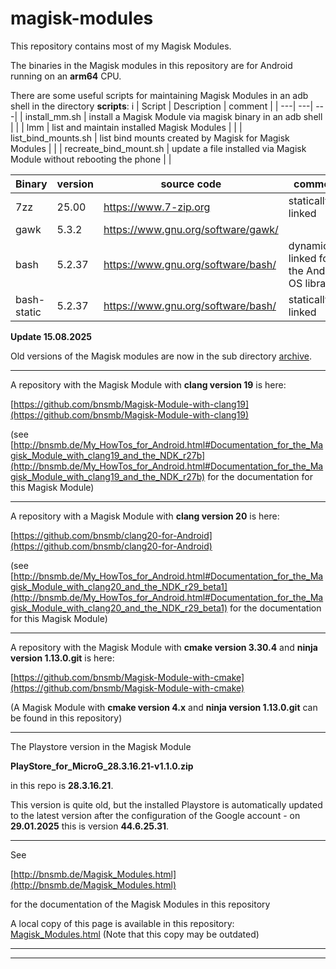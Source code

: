 # magisk-modules

This repository contains most of my Magisk Modules.

The binaries in the Magisk modules in this repository are for Android running on an **arm64** CPU.

There are some useful scripts for maintaining Magisk Modules in an adb shell in the directory **scripts**:
i
| Script | Description | comment |
| ---| ---| ---| 
| install_mm.sh  | install a Magisk Module via magisk binary in an adb shell | | 
| lmm   | list and maintain installed Magisk Modules | | 
| list_bind_mounts.sh  | list bind mounts created by Magisk for Magisk Modules | | 
| recreate_bind_mount.sh | update a file installed via Magisk Module without rebooting the phone | | 

| Binary | version | source code | comment |
| ---| ---| ---| ---|
| 7zz  | 25.00 | https://www.7-zip.org | statically linked | 
| gawk | 5.3.2 |  https://www.gnu.org/software/gawk/ | |
| bash | 5.2.37|  https://www.gnu.org/software/bash/ | dynamically linked for the Android OS libraries |
| bash-static | 5.2.37|  https://www.gnu.org/software/bash/ | statically linked |



**Update 15.08.2025**

Old versions of the Magisk modules are now in the sub directory [archive](Magisk_Modules/archive).

---

A repository with the Magisk Module with **clang version 19** is here:

[https://github.com/bnsmb/Magisk-Module-with-clang19](https://github.com/bnsmb/Magisk-Module-with-clang19)

(see [http://bnsmb.de/My_HowTos_for_Android.html#Documentation_for_the_Magisk_Module_with_clang19_and_the_NDK_r27b](http://bnsmb.de/My_HowTos_for_Android.html#Documentation_for_the_Magisk_Module_with_clang19_and_the_NDK_r27b) for the documentation for this Magisk Module)

---

A repository with a Magisk Module with **clang version 20** is here:

[https://github.com/bnsmb/clang20-for-Android](https://github.com/bnsmb/clang20-for-Android)

(see [http://bnsmb.de/My_HowTos_for_Android.html#Documentation_for_the_Magisk_Module_with_clang20_and_the_NDK_r29_beta1](http://bnsmb.de/My_HowTos_for_Android.html#Documentation_for_the_Magisk_Module_with_clang20_and_the_NDK_r29_beta1) for the documentation for this Magisk Module)

---

A repository with the Magisk Module with **cmake version 3.30.4** and **ninja version 1.13.0.git** is here:

[https://github.com/bnsmb/Magisk-Module-with-cmake](https://github.com/bnsmb/Magisk-Module-with-cmake)

(A Magisk Module with **cmake version 4.x** and **ninja version 1.13.0.git** can be found in this repository)

---

The Playstore version in the Magisk Module 

**PlayStore_for_MicroG_28.3.16.21-v1.1.0.zip**

in this repo is **28.3.16.21**.

This version is quite old, but the installed Playstore is automatically updated to the latest version after the configuration of the Google account - on **29.01.2025** this is version **44.6.25.31**.

---

See 

[http://bnsmb.de/Magisk_Modules.html](http://bnsmb.de/Magisk_Modules.html)

for the documentation of the Magisk Modules in this repository

A local copy of this page is available in this repository:  [Magisk_Modules.html](./Magisk_Modules.html)
(Note that this copy may be outdated)


---
---


